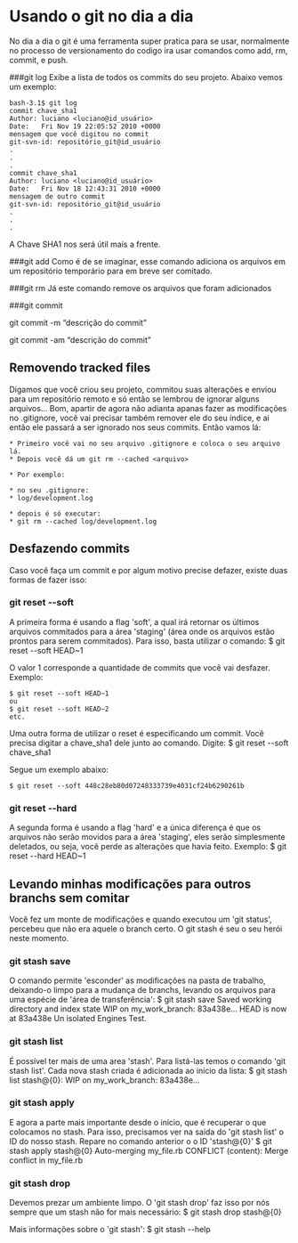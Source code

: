 # Usando o git no dia a dia

No dia a dia o git é uma ferramenta super pratica para se usar, normalmente no processo de versionamento do codigo ira usar comandos como add, rm, commit, e push.

###git log
Exibe a lista de todos os commits do seu projeto. Abaixo vemos um exemplo:

    bash-3.1$ git log
    commit chave_sha1
    Author: luciano <luciano@id_usuário>
    Date:   Fri Nov 19 22:05:52 2010 +0000
    mensagem que você digitou no commit
    git-svn-id: repositório_git@id_usuário
    .
    .
    .
    commit chave_sha1
    Author: luciano <luciano@id_usuário>
    Date:   Fri Nov 18 12:43:31 2010 +0000
    mensagem de outro commit
    git-svn-id: repositório_git@id_usuário
    .
    .
    .

A Chave SHA1 nos será útil mais a frente.

###git add
Como é de se imaginar, esse comando adiciona os arquivos em um repositório temporário para em breve ser comitado.

###git rm
Já este comando remove os arquivos que foram adicionados

###git commit

git commit -m “descrição do commit”

git commit -am “descrição do commit”

## Removendo tracked files

Digamos que você criou seu projeto, commitou suas alterações e enviou para um repositório remoto e só então se lembrou de 
ignorar alguns arquivos... Bom, apartir de agora não adianta apanas fazer as modificações no .gitignore, você vai precisar também 
remover ele do seu índice, e ai então ele passará a ser ignorado nos seus commits. Então vamos lá:

    * Primeiro você vai no seu arquivo .gitignore e coloca o seu arquivo lá.
    * Depois você dá um git rm --cached <arquivo>

    * Por exemplo:

    * no seu .gitignore:
    * log/development.log

    * depois é só executar:
    * git rm --cached log/development.log

## Desfazendo commits

Caso você faça um commit e por algum motivo precise defazer, existe duas formas de fazer isso:

### git reset --soft

A primeira forma é usando a flag 'soft', a qual irá retornar os últimos arquivos commitados para a área 'staging' (área onde os arquivos estão prontos para serem commitados).
Para isso, basta utilizar o comando:
    $ git reset --soft HEAD~1

O valor 1 corresponde a quantidade de commits que você vai desfazer. Exemplo:

    $ git reset --soft HEAD~1
    ou
    $ git reset --soft HEAD~2
    etc.

Uma outra forma de utilizar o reset é especificando um commit. Você precisa digitar a chave_sha1 dele junto ao comando.
Digite:
    $ git reset --soft chave_sha1

Segue um exemplo abaixo:

    $ git reset --soft 448c28eb80d07248333739e4031cf24b6290261b

### git reset --hard

A segunda forma é usando a flag 'hard' e a única diferença é que os arquivos não serão movidos para a área 'staging', eles serão simplesmente deletados, ou seja, você perde as alterações que havia feito.
Exemplo:
    $ git reset --hard HEAD~1

## Levando minhas modificações para outros branchs sem comitar

Você fez um monte de modificações e quando executou um 'git status', percebeu
que não era aquele o branch certo. O git stash é seu o seu herói neste momento.

### git stash save

O comando permite 'esconder' as modificações na pasta de trabalho, deixando-o
limpo para a mudança de branchs, levando os arquivos para uma espécie de 'área
de transferência':
    $ git stash save
    Saved working directory and index state WIP on my_work_branch: 83a438e...
    HEAD is now at 83a438e Un isolated Engines Test.

### git stash list

É possível ter mais de uma area 'stash'. Para listá-las temos o comando 'git
stash list'. Cada nova stash criada é adicionada ao início da lista:
    $ git stash list
    stash@{0}: WIP on my_work_branch: 83a438e...

### git stash apply

E agora a parte mais importante desde o início, que é recuperar o que colocamos
no stash.  Para isso, precisamos ver na saída do 'git stash list' o ID do nosso
stash. Repare no comando anterior o o ID 'stash@{0}'
    $ git stash apply stash@{0}
    Auto-merging my_file.rb
    CONFLICT (content): Merge conflict in my_file.rb

### git stash drop

Devemos prezar um ambiente limpo. O 'git stash drop' faz isso por nós sempre que
um stash não for mais necessário:
    $ git stash drop stash@{0}

Mais informações sobre o 'git stash':
    $ git stash --help
